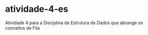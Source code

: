 # atividade-4-es
Atividade 4 para a Disciplina de Estrutura de Dados que abrange os conceitos de Fila

